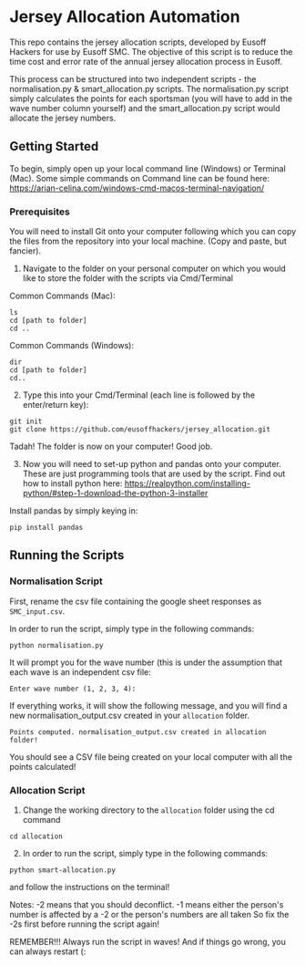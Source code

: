 # Jersey Allocation Automation
This repo contains the jersey allocation scripts, developed by Eusoff Hackers for use by Eusoff SMC. The objective of this script is to reduce the time cost and error rate of the annual jersey allocation process in Eusoff.

This process can be structured into two independent scripts - the normalisation.py & smart_allocation.py scripts. The normalisation.py script simply calculates the points for each sportsman (you will have to add in the wave number column yourself) and the smart_allocation.py script would allocate the jersey numbers.

## Getting Started
To begin, simply open up your local command line (Windows) or Terminal (Mac). Some simple commands on Command line can be found here: https://arian-celina.com/windows-cmd-macos-terminal-navigation/

### Prerequisites
You will need to install Git onto your computer following which you can copy the files from the repository into your local machine. (Copy and paste, but fancier).

1. Navigate to the folder on your personal computer on which you would like to store the folder with the scripts via Cmd/Terminal

Common Commands (Mac):
```
ls
cd [path to folder]
cd ..
```

Common Commands (Windows):
```
dir
cd [path to folder]
cd..
```

2. Type this into your Cmd/Terminal (each line is followed by the enter/return key):
```
git init
git clone https://github.com/eusoffhackers/jersey_allocation.git
```

Tadah! The folder is now on your computer! Good job.


3. Now you will need to set-up python and pandas onto your computer. These are just programming tools that are used by the script. Find out how to install python here: https://realpython.com/installing-python/#step-1-download-the-python-3-installer

Install pandas by simply keying in:
```
pip install pandas
```

## Running the Scripts
### Normalisation Script

First, rename the csv file containing the google sheet responses as `SMC_input.csv`.

In order to run the script, simply type in the following commands:
```
python normalisation.py
```

It will prompt you for the wave number (this is under the assumption that each wave is an independent csv file:
```
Enter wave number (1, 2, 3, 4):
```

If everything works, it will show the following message, and you will find a new normalisation_output.csv created in your `allocation` folder.
```
Points computed. normalisation_output.csv created in allocation folder!
```

You should see a CSV file being created on your local computer with all the points calculated!

### Allocation Script

1. Change the working directory to the `allocation` folder using the cd command
```
cd allocation
```

2. In order to run the script, simply type in the following commands:
```
python smart-allocation.py
```
and follow the instructions on the terminal!

Notes: 
-2 means that you should deconflict. 
-1 means either the person's number is affected by a -2 or the person's numbers are all taken
So fix the -2s first before running the script again!

REMEMBER!!! Always run the script in waves! And if things go wrong, you can always restart (:



